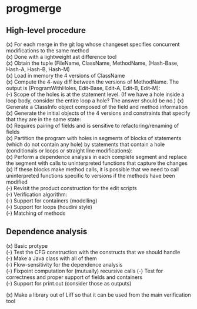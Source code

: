 progmerge
=========

High-level procedure
--------------------
  (x) For each merge in the git log whose changeset specifies concurrent modifications to the same method  
      (x) Done with a lightweight ast difference tool  
  (x) Obtain the tuple (FileName, ClassName, MethodName, (Hash-Base, Hash-A, Hash-B, Hash-M)  
  (x) Load in memory the 4 versions of ClassName  
  (x) Compute the 4-way diff between the versions of MethodName. The output is (ProgramWithHoles, Edit-Base, Edit-A, Edit-B, Edit-M):  
      (-) Scope of the holes is at the statement level. (If we have a hole inside a loop body, consider the entire loop a hole? The answer should be no.) 
  (x) Generate a ClassInfo object composed of the field and method information  
  (x) Generate the initial objects of the 4 versions and constraints that specify that they are in the same state:  
      (x) Requires pairing of fields and is sensitive to refactoring/renaming of fields  
  (x) Partition the program with holes in segments of blocks of statements (which do not contain any hole) by statements
      that contain a hole (conditionals or loops or straight line modifications):  
      (x) Perform a dependence analysis in each complete segment and replace the segment with calls to uninterpreted functions 
          that capture the changes  
          (x) If these blocks make method calls, it is possible that we need to call uninterpreted functions specific to versions if the methods have been modified   
  (-) Revisit the product construction for the edit scripts  
  (-) Verification algorithm:  
      (-) Support for containers (modelling)  
      (-) Support for loops (houdini style)  
      (-) Matching of methods   

 
Dependence analysis  
------------------
  (x) Basic protype  
  (-) Test the CFG construction with the constructs that we should handle  
      (-) Make a Java class with all of them  
  (-) Flow-sensitivity for the dependence analysis  
  (-) Fixpoint computation for (mutually) recursive calls 
  (-) Test for correctness and proper support of fields and containers  
  (-) Support for print.out (consider those as outputs)


(x) Make a library out of Liff so that it can be used from the main verification tool
